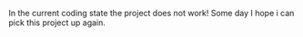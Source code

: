 In the current coding state the project does not work! Some day I hope i can pick this project up again.